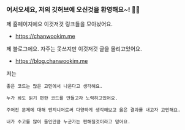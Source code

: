 
### 어서오세요, 저의 깃허브에 오신것을 환영해요~! 😵‍💫

제 홈페이지에요 이것저것 링크들을 모아놨어요.
- https://chanwookim.me

제 블로그에요. 자주는 못쓰지만 이것저것 글을 올리고있어요.
- https://blog.chanwookim.me

저는

`좋은 코드는 많은 고민에서 나온다고 생각해요.`

`누가 봐도 읽기 편한 코드를 만들고자 노력하고있어요.`

`주어진 문제에 대해 엔지니어로써 다양하게 생각해보고 옳은 결과를 내고자 고민해요.`

`내가 수고를 많이 들인만큼 누군가는 편해질것이라고 믿어요.`



